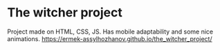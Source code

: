 # The witcher project
Project made on HTML, CSS, JS.
Has mobile adaptability and some nice animations.
https://ermek-assylhozhanov.github.io/the_witcher_project/
